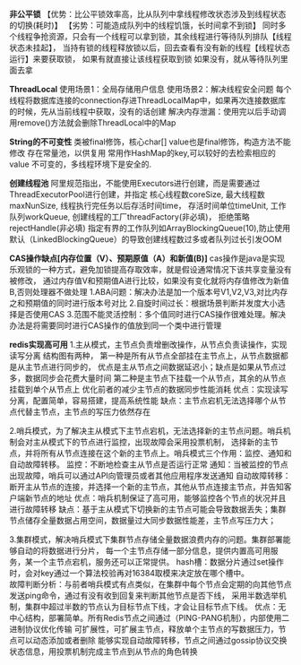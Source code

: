 **非公平锁**
【优势：比公平锁效率高，比从队列中拿线程修改状态涉及到线程状态的切换(耗时)】
【劣势：可能造成队列中的线程饥饿，长时间拿不到锁】
同时多个线程争抢资源，只会有一个线程可以拿到锁，其余线程进行等待队列排队【线程状态未挂起】，
当持有锁的线程释放锁以后，回去查看有没有新的线程【线程状态运行】来要获取锁，
如果有就直接让该线程获取到锁
如果没有，就从等待队列里面去拿


**ThreadLocal**
使用场景1：全局存储用户信息
使用场景2：解决线程安全问题 每个线程将数据库连接的connection存进ThreadLocalMap中，如果再次连接数据库的时候，先从当前线程中获取，没有的话创建
解决内存泄漏：使用完以后手动调用remove()方法就会删除ThreadLocal中的Map


**String的不可变性**
类被final修饰，核心char[] value也是final修饰，构造方法不能修改
存在常量池，以供复用
常用作HashMap的key,可以较好的去检索相应的value
不可变的，多线程环境下是安全的.


**创建线程池**
阿里规范指出，不能使用Executors进行创建，而是需要通过ThreadExecutorPool进行创建，并指定
核心线程数coreSize,
最大线程数maxNunSize,
线程执行完任务以后存活时间time，
存活时间单位timeUnit,
工作队列workQueue,
创建线程的工厂threadFactory(非必填)，
拒绝策略rejectHandle(非必填)
指定有界的工作队列如ArrayBlockingQueue(10),防止使用默认（LinkedBlockingQueue）的导致创建线程数过多或者队列过长引发OOM


**CAS操作缺点[内存位置（V）、预期原值（A）和新值(B)]**
cas操作是java是实现乐观锁的一种方式，避免加锁提高存取效率，就是假设通常情况下该共享变量没有被修改，
通过内存值V和预期值A进行比较，如果没有变化就将内存值修改为新值B,否则处理器不做处理
1.ABA问题：解决办法是加一个版本号V1,V2,V3,对比内存之和预期值的同时进行版本号对比
2.自旋时间过长：根据场景判断并发度大小选择是否使用CAS
3.范围不能灵活控制：多个值同时进行CAS操作很难处理。解决办法是将需要同时进行CAS操作的值放到同一个类中进行管理


**redis实现高可用**
1.主从模式，主节点负责增删改操作，从节点负责读操作，实现读写分离
  结构图有两种， 第一种是所有从节点全部挂在主节点上，从节点数据都是从主节点进行同步的，
               优点是主从节点之间数据延迟小；缺点是如果从节点过多，数据同步会花费大量时间
               第二种是主节点下挂载一个从节点，其余的从节点挂载到单个从节点上
               优化前者的减少主节点的数据同步性能消耗
优点：实现读写分离，配置简单，容易搭建，提高系统性能
缺点：主节点宕机无法选择哪个从节点代替主节点，主节点的写压力依然存在



2.哨兵模式，为了解决主从模式下主节点宕机，无法选择新的主节点问题。哨兵机制会对主从模式下的节点进行监控，出现故障会采用投票机制，
           选择新的主节点，并将所有从节点连接在这个新的主节点上。哨兵模式三个作用：监控、通知和自动故障转移。
   监控：不断地检查主从节点是否运行正常
   通知：当被监控的节点出现故障，哨兵可以通过API向管理员或者其他应用程序发送通知
   自动故障转移：断开主从节点的连接，并选择一个新的主节点，其他从节点连接主节点，并告知客户端新节点的地址
优点：哨兵机制保证了高可用，能够监控各个节点的状况并且进行故障转移
缺点：基于主从模式下切换新的主节点可能会导致数据丢失；集群节点储存全量数据占用空间，数据量过大同步数据性能差，主节点写压力大；

3.集群模式，解决哨兵模式下集群节点存储全量数据浪费内存的问题。集群部署能够自动的将数据进行分片，
          每一个主节点存储一部分信息，提供内置高可用服务，某一个主节点宕机，服务还可以正常提供。
  hash槽：数据分片通过set操作时，会对key通过一个算法校验再对16384取模来决定放在哪个槽中。   
  故障判断分析：与前者哨兵模式有点类似，在集群中每个节点会定期的向其他节点发送ping命令，通过有没有收到回复来判断其他节点是否下线，
              采用半数选举机制，集群中超过半数的节点认为目标节点下线，才会让目标节点下线。
优点：无中心结构，部署简单。所有Redis节点之间通过（PING-PANG机制），内部使用二进制协议优化传输
     可扩展性，可扩展主节点，释放单个主节点的写数据压力，节点可以动态添加或者删除
     能够实现自动故障转移，节点之间通过gossip协议交换状态信息，用投票机制完成主节点到从节点的角色转换